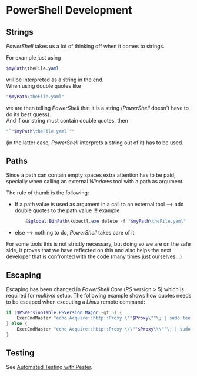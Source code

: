 <!--
SPDX-FileCopyrightText: © 2024 Siemens Healthcare GmbH

SPDX-License-Identifier: MIT
-->

# PowerShell Development
## Strings
*PowerShell* takes us a lot of thinking off when it comes to strings.

For example just using 
```PowerShell 
$myPath\theFile.yaml
```
will be interpreted as a string in the end.<br/>
When using double quotes like 
```PowerShell 
"$myPath\theFile.yaml"
```
we are then telling *PowerShell* that it is a string (*PowerShell* doesn't have to do its best guess).<br/>
And if our string must contain double quotes, then 
```PowerShell 
"`"$myPath\theFile.yaml`""
```
(in the latter case, *PowerShell* interprets a string out of it) has to be used.

## Paths
Since a path can contain empty spaces extra attention has to be paid, specially when calling an external *Windows* tool with a path as argument.

The rule of thumb is the following:

- If a path value is used as argument in a call to an external tool --> add double quotes to the path value
!!! example
    ```PowerShell
        &$global:BinPath\kubectl.exe delete -f "$myPath\theFile.yaml"
    ```
- else --> nothing to do, *PowerShell* takes care of it

For some tools this is not strictly necessary, but doing so we are on the safe side, it proves that we have reflected on this and also helps the
next developer that is confronted with the code (many times just ourselves...)

## Escaping
Escaping has been changed in *PowerShell Core* (*PS* version > 5) which is required for *multivm* setup. The following example shows how quotes needs to be escaped when executing a *Linux* remote command:

```Powershell
if ($PSVersionTable.PSVersion.Major -gt 5) {
    ExecCmdMaster "echo Acquire::http::Proxy \""$Proxy\""\; | sudo tee -a /etc/apt/apt.conf.d/proxy.conf" -UsePwd
} else {
    ExecCmdMaster "echo Acquire::http::Proxy \\\""$Proxy\\\""\; | sudo tee -a /etc/apt/apt.conf.d/proxy.conf" -UsePwd
}
```

## Testing
See [Automated Testing with Pester](automated-testing.md#automated-testing-with-pester).